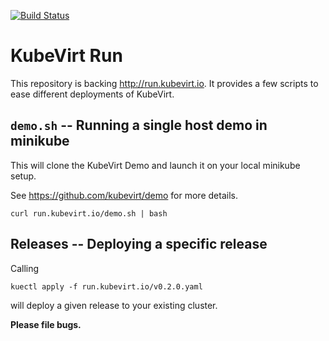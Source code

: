 [![Build Status](https://travis-ci.org/kubevirt/run.svg?branch=master)](https://travis-ci.org/kubevirt/run)

# KubeVirt Run

This repository is backing <http://run.kubevirt.io>. It provides a few
scripts to ease different deployments of KubeVirt.

## `demo.sh` -- Running a single host demo in minikube

This will clone the KubeVirt Demo and launch it on your local minikube setup.

See <https://github.com/kubevirt/demo> for more details.

```
curl run.kubevirt.io/demo.sh | bash

```

## Releases -- Deploying a specific release

Calling

```
kuectl apply -f run.kubevirt.io/v0.2.0.yaml
```

will deploy a given release to your existing cluster.

**Please file bugs.**
